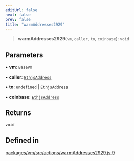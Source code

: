 ```yaml
---
editUrl: false
next: false
prev: false
title: "warmAddresses2929"
---
```


> **warmAddresses2929**(`vm`, `caller`, `to`, `coinbase`): `void`

## Parameters

• **vm**: `BaseVm`

• **caller**: [`EthjsAddress`](/reference/tevm/utils/classes/ethjsaddress/)

• **to**: `undefined` \| [`EthjsAddress`](/reference/tevm/utils/classes/ethjsaddress/)

• **coinbase**: [`EthjsAddress`](/reference/tevm/utils/classes/ethjsaddress/)

## Returns

`void`

## Defined in

[packages/vm/src/actions/warmAddresses2929.js:9](https://github.com/qbzzt/tevm-monorepo/blob/main/packages/vm/src/actions/warmAddresses2929.js#L9)
